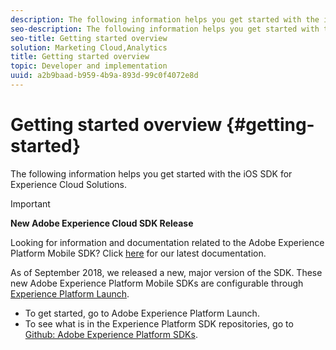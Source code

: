 ```yaml
---
description: The following information helps you get started with the iOS SDK for Experience Cloud Solutions 
seo-description: The following information helps you get started with the iOS SDK for Experience Cloud Solutions 
seo-title: Getting started overview
solution: Marketing Cloud,Analytics
title: Getting started overview
topic: Developer and implementation
uuid: a2b9baad-b959-4b9a-893d-99c0f4072e8d
---
```


# Getting started overview {#getting-started}

The following information helps you get started with the iOS SDK for Experience Cloud Solutions.

>[!IMPORTANT]
>
>**New Adobe Experience Cloud SDK Release**
>
>Looking for information and documentation related to the Adobe Experience Platform Mobile SDK? Click [here](https://aep-sdks.gitbook.io/docs/) for our latest documentation.
>
>As of September 2018, we released a new, major version of the SDK. These new Adobe Experience Platform Mobile SDKs are configurable through [Experience Platform Launch](https://www.adobe.com/experience-platform/launch.html).
>
>* To get started, go to Adobe Experience Platform Launch.
>* To see what is in the Experience Platform SDK repositories, go to [Github: Adobe Experience Platform SDKs](https://github.com/Adobe-Marketing-Cloud/acp-sdks).
